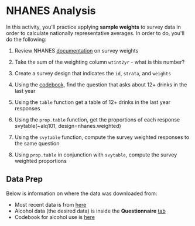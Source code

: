 # NHANES Analysis
In this activity, you'll practice applying **sample weights** to survey data in order to calculate nationally representative averages. In order to do, you'll do the following:

1. Review NHANES [documentation](https://www.cdc.gov/nchs/tutorials/nhanes/SurveyDesign/Weighting/intro_i.htm) on survey weights

2. Take the sum of the weighting column `wtint2yr` - what is this number?

3. Create a survey design that indicates the `id`, `strata`, and `weights`

4. Using the [codebook](https://wwwn.cdc.gov/Nchs/Nhanes/2013-2014/ALQ_H.htm), find the question that asks about 12+ drinks in the last year

5. Using the `table` function get a table of 12+ drinks in the last year responses

6. Using the `prop.table` function, get the proportions of each response
svytable(~alq101, design=nhanes.weighted)

7. Using the `svytable` function, compute the survey weighted responses to the same question

8. Using `prop.table` in conjunction with `svytable`, compute the survey weighted proportions

## Data Prep
Below is information on where the data was downloaded from:

- Most recent data is from [here](https://wwwn.cdc.gov/Nchs/Nhanes/Search/Nhanes13_14.aspx)
- Alcohol data (the desired data) is inside the **Questionnaire** [tab](https://wwwn.cdc.gov/Nchs/Nhanes/Search/DataPage.aspx?Component=Questionnaire&CycleBeginYear=2013)
- Codebook for alcohol use is [here](https://wwwn.cdc.gov/Nchs/Nhanes/2013-2014/ALQ_H.htm)
